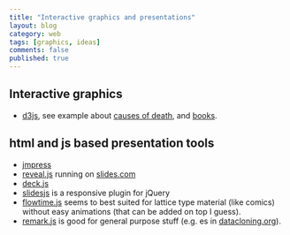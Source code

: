 ```yaml
---
title: "Interactive graphics and presentations"
layout: blog
category: web
tags: [graphics, ideas]
comments: false
published: true
---
```


## Interactive graphics

* [d3js](http://d3js.org/), see example about [causes of death](http://flowingdata.com/2016/01/05/causes-of-death/), and [books](http://flowingdata.com/books/).

## html and js based presentation tools

* [jmpress](http://jmpressjs.github.io/docs/index.html)
* [reveal.js](http://lab.hakim.se/reveal-js/) running on [slides.com](http://slides.com)
* [deck.js](http://imakewebthings.com/deck.js/)
* [slidesjs](http://www.slidesjs.com/) is a responsive plugin for jQuery
* [flowtime.js](http://flowtime-js.marcolago.com/) seems to best suited for lattice type material (like comics) without easy animations (that can be added on top I guess).
* [remark.js](http://remarkjs.com/) is good for general purpose stuff (e.g. es in [datacloning.org](http://datacloning.org)).
